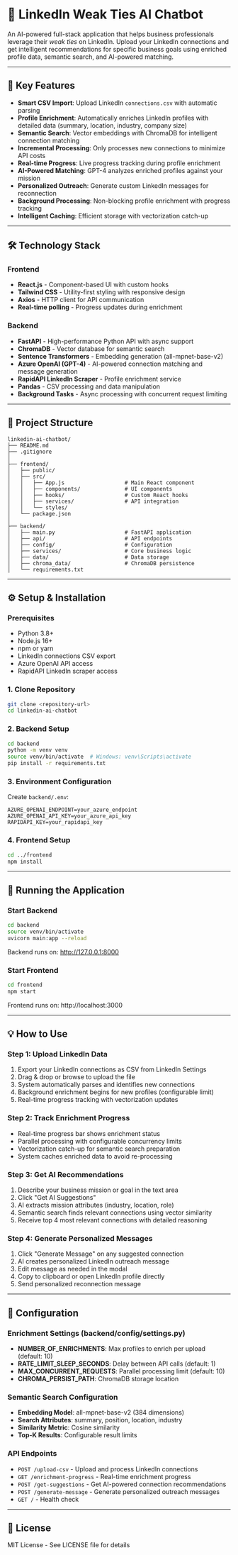 # 📎 LinkedIn Weak Ties AI Chatbot

An AI-powered full-stack application that helps business professionals leverage their *weak ties* on LinkedIn. Upload your LinkedIn connections and get intelligent recommendations for specific business goals using enriched profile data, semantic search, and AI-powered matching.

---

## 🚀 Key Features

* **Smart CSV Import**: Upload LinkedIn `connections.csv` with automatic parsing
* **Profile Enrichment**: Automatically enriches LinkedIn profiles with detailed data (summary, location, industry, company size)
* **Semantic Search**: Vector embeddings with ChromaDB for intelligent connection matching
* **Incremental Processing**: Only processes new connections to minimize API costs
* **Real-time Progress**: Live progress tracking during profile enrichment
* **AI-Powered Matching**: GPT-4 analyzes enriched profiles against your mission
* **Personalized Outreach**: Generate custom LinkedIn messages for reconnection
* **Background Processing**: Non-blocking profile enrichment with progress tracking
* **Intelligent Caching**: Efficient storage with vectorization catch-up

---

## 🛠️ Technology Stack

### Frontend
* **React.js** - Component-based UI with custom hooks
* **Tailwind CSS** - Utility-first styling with responsive design
* **Axios** - HTTP client for API communication
* **Real-time polling** - Progress updates during enrichment

### Backend
* **FastAPI** - High-performance Python API with async support
* **ChromaDB** - Vector database for semantic search
* **Sentence Transformers** - Embedding generation (all-mpnet-base-v2)
* **Azure OpenAI (GPT-4)** - AI-powered connection matching and message generation
* **RapidAPI LinkedIn Scraper** - Profile enrichment service
* **Pandas** - CSV processing and data manipulation
* **Background Tasks** - Async processing with concurrent request limiting

---

## 📂 Project Structure

```
linkedin-ai-chatbot/
├── README.md
├── .gitignore
│
├── frontend/
│   ├── public/
│   ├── src/
│   │   ├── App.js                   # Main React component
│   │   ├── components/              # UI components
│   │   ├── hooks/                   # Custom React hooks
│   │   ├── services/                # API integration
│   │   └── styles/
│   └── package.json
│
├── backend/
│   ├── main.py                      # FastAPI application
│   ├── api/                         # API endpoints
│   ├── config/                      # Configuration
│   ├── services/                    # Core business logic
│   ├── data/                        # Data storage
│   ├── chroma_data/                 # ChromaDB persistence
│   └── requirements.txt
```

---

## ⚙️ Setup & Installation

### Prerequisites
* Python 3.8+
* Node.js 16+ 
* npm or yarn
* LinkedIn connections CSV export
* Azure OpenAI API access
* RapidAPI LinkedIn scraper access

### 1. Clone Repository
```bash
git clone <repository-url>
cd linkedin-ai-chatbot
```

### 2. Backend Setup
```bash
cd backend
python -m venv venv
source venv/bin/activate  # Windows: venv\Scripts\activate
pip install -r requirements.txt
```

### 3. Environment Configuration
Create `backend/.env`:
```env
AZURE_OPENAI_ENDPOINT=your_azure_endpoint
AZURE_OPENAI_API_KEY=your_azure_api_key
RAPIDAPI_KEY=your_rapidapi_key
```

### 4. Frontend Setup
```bash
cd ../frontend
npm install
```

---

## 🚀 Running the Application

### Start Backend
```bash
cd backend
source venv/bin/activate
uvicorn main:app --reload
```
Backend runs on: http://127.0.0.1:8000

### Start Frontend
```bash
cd frontend
npm start
```
Frontend runs on: http://localhost:3000

---

## 💡 How to Use

### Step 1: Upload LinkedIn Data
1. Export your LinkedIn connections as CSV from LinkedIn Settings
2. Drag & drop or browse to upload the file
3. System automatically parses and identifies new connections
4. Background enrichment begins for new profiles (configurable limit)
5. Real-time progress tracking with vectorization updates

### Step 2: Track Enrichment Progress
- Real-time progress bar shows enrichment status
- Parallel processing with configurable concurrency limits
- Vectorization catch-up for semantic search preparation
- System caches enriched data to avoid re-processing

### Step 3: Get AI Recommendations
1. Describe your business mission or goal in the text area
2. Click "Get AI Suggestions" 
3. AI extracts mission attributes (industry, location, role)
4. Semantic search finds relevant connections using vector similarity
5. Receive top 4 most relevant connections with detailed reasoning

### Step 4: Generate Personalized Messages
1. Click "Generate Message" on any suggested connection
2. AI creates personalized LinkedIn outreach message
3. Edit message as needed in the modal
4. Copy to clipboard or open LinkedIn profile directly
5. Send personalized reconnection message

---

## 🔧 Configuration

### Enrichment Settings (backend/config/settings.py)
- **NUMBER_OF_ENRICHMENTS**: Max profiles to enrich per upload (default: 10)
- **RATE_LIMIT_SLEEP_SECONDS**: Delay between API calls (default: 1)
- **MAX_CONCURRENT_REQUESTS**: Parallel processing limit (default: 10)
- **CHROMA_PERSIST_PATH**: ChromaDB storage location

### Semantic Search Configuration
- **Embedding Model**: all-mpnet-base-v2 (384 dimensions)
- **Search Attributes**: summary, position, location, industry
- **Similarity Metric**: Cosine similarity
- **Top-K Results**: Configurable result limits

### API Endpoints
- `POST /upload-csv` - Upload and process LinkedIn connections
- `GET /enrichment-progress` - Real-time enrichment progress
- `POST /get-suggestions` - Get AI-powered connection recommendations  
- `POST /generate-message` - Generate personalized outreach messages
- `GET /` - Health check

---

## 📄 License

MIT License - See LICENSE file for details